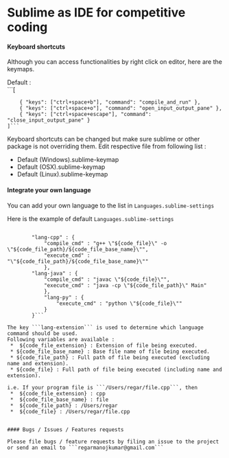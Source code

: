 Sublime as IDE for competitive coding  
===============

#### Keyboard shortcuts
Although you can access functionalities by right click on editor, here are the keymaps.

Default :  
	```[

   		{ "keys": ["ctrl+space+b"], "command": "compile_and_run" },
   		{ "keys": ["ctrl+space+o"], "command": "open_input_output_pane" },
   		{ "keys": ["ctrl+space+escape"], "command": "close_input_output_pane" }
   	]```

Keyboard shortcuts can be changed but make sure sublime or other package is not overriding them.
Edit respective file from following list :  
 * Default (Windows).sublime-keymap  
 * Default (OSX).sublime-keymap  
 * Default (Linux).sublime-keymap  


#### Integrate your own language
You can add your own language to the list in ```Languages.sublime-settings```

Here is the example of default ```Languages.sublime-settings```

```{
	
		"lang-cpp" : {
			"compile_cmd" : "g++ \"${code_file}\" -o \"${code_file_path}/${code_file_base_name}\"",
			"execute_cmd" : "\"${code_file_path}/${code_file_base_name}\""
			},
		"lang-java" : {
			"compile_cmd" : "javac \"${code_file}\"",
			"execute_cmd" : "java -cp \"${code_file_path}\" Main"
			},
			"lang-py" : {
				"execute_cmd" : "python \"${code_file}\""
			}
		}```

The key ```lang-extension``` is used to determine which language command should be used.  
Following variables are available :  
 *  ${code_file_extension} : Extension of file being executed.  
 * ${code_file_base_name} : Base file name of file being executed.  
 * ${code_file_path} : Full path of file being executed (excluding name and extension).  
 * ${code_file} : Full path of file being executed (including name and extension).  

i.e. If your program file is ```/Users/regar/file.cpp```, then
 *  ${code_file_extension} : cpp  
 *  ${code_file_base_name} : file  
 *  ${code_file_path} : /Users/regar  
 *  ${code_file} : /Users/regar/file.cpp  


#### Bugs / Issues / Features requests

Please file bugs / feature requests by filing an issue to the project or send an email to ```regarmanojkumar@gmail.com```    
